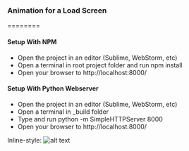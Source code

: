 ### Animation for a Load Screen
========
#### Setup With NPM
- Open the project in an editor (Sublime, WebStorm, etc)
- Open a terminal in root project folder and run npm install
- Open your browser to http://localhost:8000/

#### Setup With Python Webserver
- Open the project in an editor (Sublime, WebStorm, etc)
- Open a terminal in _build folder
- Type and run python -m SimpleHTTPServer 8000
- Open your browser to http://localhost:8000/

Inline-style:
![alt text](https://github.com/agoemans/Loading-Screen/tree/master/assets/images/Loader.gif "Loading Gif")
